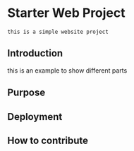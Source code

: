 # Starter Web Project
	this is a simple website project

## Introduction

this is an example to show different parts 

## Purpose

## Deployment

## How to contribute
